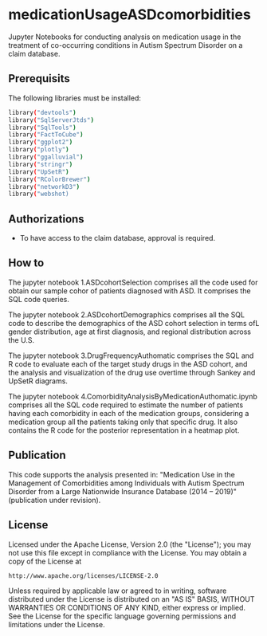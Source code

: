 # medicationUsageASDcomorbidities
Jupyter Notebooks for conducting analysis on medication usage in the treatment of co-occurring conditions in Autism Spectrum Disorder on a claim database.

## Prerequisits
The following libraries must be installed:
```bash
library("devtools")
library("SqlServerJtds")
library("SqlTools")
library("FactToCube")
library("ggplot2")
library("plotly")
library("ggalluvial")
library("stringr")
library("UpSetR")
library("RColorBrewer")
library("networkD3")
library("webshot)
```

## Authorizations
- To have access to the claim database, approval is required. 

## How to
The jupyter notebook 1.ASDcohortSelection comprises all the code used for obtain our sample cohor of patients diagnosed with ASD. It comprises the SQL code queries. 

The jupyter notebook 2.ASDcohortDemographics comprises all the SQL code to describe the demographics of the ASD cohort selection in terms ofL gender distribution, age at first diagnosis, and regional distribution across the U.S.

The jupyter notebook 3.DrugFrequencyAuthomatic comprises the SQL and R code to evaluate each of the target study drugs in the ASD cohort, and the analysis and visualization of the drug use overtime through Sankey and UpSetR diagrams.

The jupyter notebook 4.ComorbidityAnalysisByMedicationAuthomatic.ipynb comprises all the SQL code required to estimate the number of patients having each comorbidity in each of the medication groups, considering a medication group all the patients taking only that specific drug. It also contains the R code for the posterior representation in a heatmap plot.

## Publication
This code supports the analysis presented in: "Medication Use in the Management of Comorbidities among Individuals with Autism Spectrum Disorder from a Large Nationwide Insurance Database (2014 – 2019)" (publication under revision).

## License
Licensed under the Apache License, Version 2.0 (the "License");
you may not use this file except in compliance with the License.
You may obtain a copy of the License at

    http://www.apache.org/licenses/LICENSE-2.0

Unless required by applicable law or agreed to in writing, software
distributed under the License is distributed on an "AS IS" BASIS,
WITHOUT WARRANTIES OR CONDITIONS OF ANY KIND, either express or implied.
See the License for the specific language governing permissions and
limitations under the License.